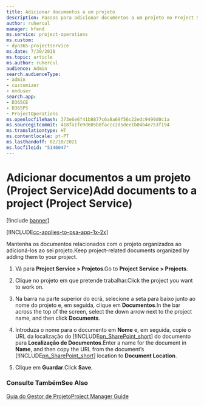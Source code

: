 ```yaml
---
title: Adicionar documentos a um projeto
description: Passos para adicionar documentos a um projeto no Project Service
author: ruhercul
manager: kfend
ms.service: project-operations
ms.custom:
- dyn365-projectservice
ms.date: 7/30/2018
ms.topic: article
ms.author: ruhercul
audience: Admin
search.audienceType:
- admin
- customizer
- enduser
search.app:
- D365CE
- D365PS
- ProjectOperations
ms.openlocfilehash: 373e6e6f41b8877c6a8a69f56c22edc9499d0c1a
ms.sourcegitcommit: 418fa1fe9d605b8faccc2d5dee1b04b4e753f194
ms.translationtype: HT
ms.contentlocale: pt-PT
ms.lasthandoff: 02/10/2021
ms.locfileid: "5146047"
---
```

# <a name="add-documents-to-a-project-project-service"></a><span data-ttu-id="320a4-103">Adicionar documentos a um projeto (Project Service)</span><span class="sxs-lookup"><span data-stu-id="320a4-103">Add documents to a project (Project Service)</span></span>

[!include [banner](../includes/psa-now-project-operations.md)]

[!INCLUDE[cc-applies-to-psa-app-1x-2x](../includes/cc-applies-to-psa-app-1x-2x.md)]

<span data-ttu-id="320a4-104">Mantenha os documentos relacionados com o projeto organizados ao adicioná-los ao sei projeto.</span><span class="sxs-lookup"><span data-stu-id="320a4-104">Keep project-related documents organized by adding them to your project.</span></span>  
  
1. <span data-ttu-id="320a4-105">Vá para **Project Service > Projetos**.</span><span class="sxs-lookup"><span data-stu-id="320a4-105">Go to **Project Service > Projects**.</span></span>  
  
2. <span data-ttu-id="320a4-106">Clique no projeto em que pretende trabalhar.</span><span class="sxs-lookup"><span data-stu-id="320a4-106">Click the project you want to work on.</span></span>  
  
3. <span data-ttu-id="320a4-107">Na barra na parte superior do ecrã, selecione a seta para baixo junto ao nome do projeto e, em seguida, clique em **Documentos**.</span><span class="sxs-lookup"><span data-stu-id="320a4-107">In the bar across the top of the screen, select the down arrow next to the project name, and then click **Documents**.</span></span>  
  
4. <span data-ttu-id="320a4-108">Introduza o nome para o documento em **Nome** e, em seguida, copie o URL da localização do [!INCLUDE[pn_SharePoint_short](../includes/pn-sharepoint-short.md)] do documento para **Localização de Documentos**.</span><span class="sxs-lookup"><span data-stu-id="320a4-108">Enter a name for the document in **Name**,  and then copy the URL from the document’s [!INCLUDE[pn_SharePoint_short](../includes/pn-sharepoint-short.md)] location to **Document Location**.</span></span>  
  
5. <span data-ttu-id="320a4-109">Clique em **Guardar**.</span><span class="sxs-lookup"><span data-stu-id="320a4-109">Click **Save**.</span></span>  
  
### <a name="see-also"></a><span data-ttu-id="320a4-110">Consulte Também</span><span class="sxs-lookup"><span data-stu-id="320a4-110">See Also</span></span>  
 [<span data-ttu-id="320a4-111">Guia do Gestor de Projeto</span><span class="sxs-lookup"><span data-stu-id="320a4-111">Project Manager Guide</span></span>](../psa/project-manager-guide.md)
